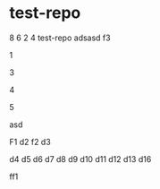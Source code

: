 # test-repo

8
6 
2
4
test-repo
adsasd
f3

1

3

4

5

asd


F1
d2
f2
d3

d4
d5
d6
d7
d8
d9
d10
d11
d12
d13
d16

ff1
